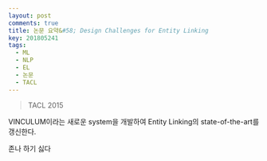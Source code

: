 ```yaml
---
layout: post
comments: true
title: 논문 요약&#58; Design Challenges for Entity Linking
key: 201805241
tags:
  - ML
  - NLP
  - EL
  - 논문
  - TACL
---
```


> TACL 2015

VINCULUM이라는 새로운 system을 개발하여 Entity Linking의 state-of-the-art를 갱신한다.

<!--more-->

존나 하기 싫다